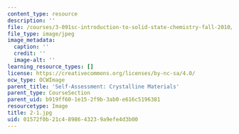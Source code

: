 ```yaml
---
content_type: resource
description: ''
file: /courses/3-091sc-introduction-to-solid-state-chemistry-fall-2010/01572f0b21c4898643239a9efe4d3b00_2-1.jpg
file_type: image/jpeg
image_metadata:
  caption: ''
  credit: ''
  image-alt: ''
learning_resource_types: []
license: https://creativecommons.org/licenses/by-nc-sa/4.0/
ocw_type: OCWImage
parent_title: 'Self-Assessment: Crystalline Materials'
parent_type: CourseSection
parent_uid: b919ff60-1e15-2f9b-3ab0-e616c5196381
resourcetype: Image
title: 2-1.jpg
uid: 01572f0b-21c4-8986-4323-9a9efe4d3b00
---
```

